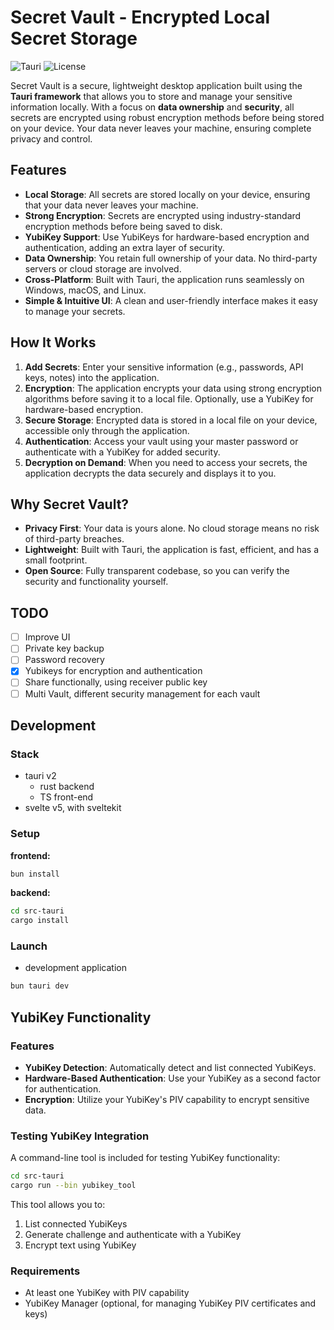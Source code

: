 
# Secret Vault - Encrypted Local Secret Storage

![Tauri](https://img.shields.io/badge/Tauri-2.0.0-blue?logo=tauri)
![License](https://img.shields.io/badge/License-MIT-green)

Secret Vault is a secure, lightweight desktop application built using the **Tauri framework** that allows you to store and manage your sensitive information locally. With a focus on **data ownership** and **security**, all secrets are encrypted using robust encryption methods before being stored on your device. Your data never leaves your machine, ensuring complete privacy and control.

## Features

- **Local Storage**: All secrets are stored locally on your device, ensuring that your data never leaves your machine.
- **Strong Encryption**: Secrets are encrypted using industry-standard encryption methods before being saved to disk.
- **YubiKey Support**: Use YubiKeys for hardware-based encryption and authentication, adding an extra layer of security.
- **Data Ownership**: You retain full ownership of your data. No third-party servers or cloud storage are involved.
- **Cross-Platform**: Built with Tauri, the application runs seamlessly on Windows, macOS, and Linux.
- **Simple & Intuitive UI**: A clean and user-friendly interface makes it easy to manage your secrets.

## How It Works

1. **Add Secrets**: Enter your sensitive information (e.g., passwords, API keys, notes) into the application.
2. **Encryption**: The application encrypts your data using strong encryption algorithms before saving it to a local file. Optionally, use a YubiKey for hardware-based encryption.
3. **Secure Storage**: Encrypted data is stored in a local file on your device, accessible only through the application.
4. **Authentication**: Access your vault using your master password or authenticate with a YubiKey for added security.
5. **Decryption on Demand**: When you need to access your secrets, the application decrypts the data securely and displays it to you.

## Why Secret Vault?

- **Privacy First**: Your data is yours alone. No cloud storage means no risk of third-party breaches.
- **Lightweight**: Built with Tauri, the application is fast, efficient, and has a small footprint.
- **Open Source**: Fully transparent codebase, so you can verify the security and functionality yourself.


## TODO

- [ ] Improve UI
- [ ] Private key backup
- [ ] Password recovery
- [x] Yubikeys for encryption and authentication
- [ ] Share functionally, using receiver public key
- [ ] Multi Vault, different security management for each vault

## Development

### Stack

- tauri v2
  - rust backend
  - TS front-end
- svelte v5, with sveltekit

### Setup

__frontend:__

```bash
bun install
```

__backend:__

```bash
cd src-tauri
cargo install
```

### Launch

- development application

```bash
bun tauri dev
```

## YubiKey Functionality

### Features

- **YubiKey Detection**: Automatically detect and list connected YubiKeys.
- **Hardware-Based Authentication**: Use your YubiKey as a second factor for authentication.
- **Encryption**: Utilize your YubiKey's PIV capability to encrypt sensitive data.

### Testing YubiKey Integration

A command-line tool is included for testing YubiKey functionality:

```bash
cd src-tauri
cargo run --bin yubikey_tool
```

This tool allows you to:
1. List connected YubiKeys
2. Generate challenge and authenticate with a YubiKey
3. Encrypt text using YubiKey

### Requirements

- At least one YubiKey with PIV capability
- YubiKey Manager (optional, for managing YubiKey PIV certificates and keys)